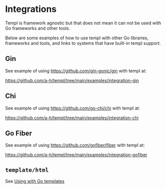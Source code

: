 # Integrations

Templ is framework agnostic but that does not mean it can not be used with Go frameworks and other tools. 

Below are some examples of how to use templ with other Go libraries, frameworks and tools, and links to systems that have built-in templ support.

## Gin

See example of using https://github.com/gin-gonic/gin with templ at:

https://github.com/a-h/templ/tree/main/examples/integration-gin

## Chi

See example of using https://github.com/go-chi/chi with templ at:

https://github.com/a-h/templ/tree/main/examples/integration-chi

## Go Fiber

See example of using https://github.com/gofiber/fiber with templ at:

https://github.com/a-h/templ/tree/main/examples/integration-gofiber

## `template/html`

See [Using with Go templates](../syntax-and-usage/using-with-go-templates)
